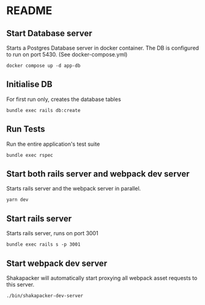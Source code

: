 # README

## Start Database server

Starts a Postgres Database server in docker container. The DB is configured to run on port 5430. (See docker-compose.yml)

```
docker compose up -d app-db
```

## Initialise DB

For first run only, creates the database tables

```
bundle exec rails db:create
```

## Run Tests

Run the entire application's test suite

```
bundle exec rspec
```

## Start both rails server and webpack dev server

Starts rails server and the webpack server in parallel.

```
yarn dev
```

## Start rails server

Starts rails server, runs on port 3001

```
bundle exec rails s -p 3001
```

## Start webpack dev server

Shakapacker will automatically start proxying all webpack asset requests to this server.

```
./bin/shakapacker-dev-server
```
